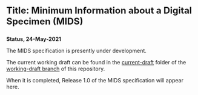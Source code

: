 
<div style="page-break-before: always">
<p style="font-size:24px;font-weight:700">
Title: Minimum Information about a Digital Specimen (MIDS)
</p>
</div>

**Status, 24-May-2021**

The MIDS specification is presently under development.

The current working draft can be found in the [current-draft](https://github.com/tdwg/mids/tree/working-draft/current-draft) folder of the [working-draft branch](https://github.com/tdwg/mids/tree/working-draft) of this repository.

When it is completed, Release 1.0 of the MIDS specification will appear here.

